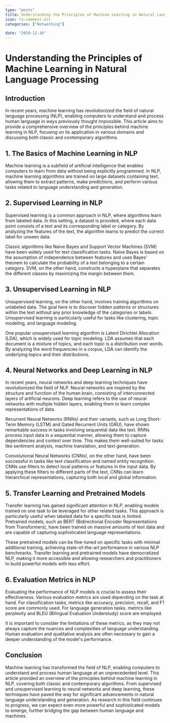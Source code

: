 ```yaml
---
type: "posts"
title: Understanding the Principles of Machine Learning in Natural Language Processing
icon: fa-comment-alt
categories: ["Networking"]

date: "2019-12-16"
---
```




# Understanding the Principles of Machine Learning in Natural Language Processing

## Introduction

In recent years, machine learning has revolutionized the field of natural language processing (NLP), enabling computers to understand and process human language in ways previously thought impossible. This article aims to provide a comprehensive overview of the principles behind machine learning in NLP, focusing on its application in various domains and discussing both classic and contemporary algorithms.

## 1. The Basics of Machine Learning in NLP

Machine learning is a subfield of artificial intelligence that enables computers to learn from data without being explicitly programmed. In NLP, machine learning algorithms are trained on large datasets containing text, allowing them to extract patterns, make predictions, and perform various tasks related to language understanding and generation.

## 2. Supervised Learning in NLP

Supervised learning is a common approach in NLP, where algorithms learn from labeled data. In this setting, a dataset is provided, where each data point consists of a text and its corresponding label or category. By analyzing the features of the text, the algorithm learns to predict the correct label for unseen data.

Classic algorithms like Naive Bayes and Support Vector Machines (SVM) have been widely used for text classification tasks. Naive Bayes is based on the assumption of independence between features and uses Bayes' theorem to calculate the probability of a text belonging to a certain category. SVM, on the other hand, constructs a hyperplane that separates the different classes by maximizing the margin between them.

## 3. Unsupervised Learning in NLP

Unsupervised learning, on the other hand, involves training algorithms on unlabeled data. The goal here is to discover hidden patterns or structures within the text without any prior knowledge of the categories or labels. Unsupervised learning is particularly useful for tasks like clustering, topic modeling, and language modeling.

One popular unsupervised learning algorithm is Latent Dirichlet Allocation (LDA), which is widely used for topic modeling. LDA assumes that each document is a mixture of topics, and each topic is a distribution over words. By analyzing the word frequencies in a corpus, LDA can identify the underlying topics and their distributions.

## 4. Neural Networks and Deep Learning in NLP

In recent years, neural networks and deep learning techniques have revolutionized the field of NLP. Neural networks are inspired by the structure and function of the human brain, consisting of interconnected layers of artificial neurons. Deep learning refers to the use of neural networks with multiple hidden layers, enabling them to learn complex representations of data.

Recurrent Neural Networks (RNNs) and their variants, such as Long Short-Term Memory (LSTM) and Gated Recurrent Units (GRU), have shown remarkable success in tasks involving sequential data like text. RNNs process input data in a sequential manner, allowing them to capture dependencies and context over time. This makes them well-suited for tasks like sentiment analysis, machine translation, and text generation.

Convolutional Neural Networks (CNNs), on the other hand, have been successful in tasks like text classification and named entity recognition. CNNs use filters to detect local patterns or features in the input data. By applying these filters to different parts of the text, CNNs can learn hierarchical representations, capturing both local and global information.

## 5. Transfer Learning and Pretrained Models

Transfer learning has gained significant attention in NLP, enabling models trained on one task to be leveraged for other related tasks. This approach is particularly useful when labeled data for a specific task is limited. Pretrained models, such as BERT (Bidirectional Encoder Representations from Transformers), have been trained on massive amounts of text data and are capable of capturing sophisticated language representations.

These pretrained models can be fine-tuned on specific tasks with minimal additional training, achieving state-of-the-art performance in various NLP benchmarks. Transfer learning and pretrained models have democratized NLP, making it more accessible and allowing researchers and practitioners to build powerful models with less effort.

## 6. Evaluation Metrics in NLP

Evaluating the performance of NLP models is crucial to assess their effectiveness. Various evaluation metrics are used depending on the task at hand. For classification tasks, metrics like accuracy, precision, recall, and F1 score are commonly used. For language generation tasks, metrics like perplexity and BLEU (Bilingual Evaluation Understudy) score are employed.

It is important to consider the limitations of these metrics, as they may not always capture the nuances and complexities of language understanding. Human evaluation and qualitative analysis are often necessary to gain a deeper understanding of the model's performance.

## Conclusion

Machine learning has transformed the field of NLP, enabling computers to understand and process human language at an unprecedented level. This article provided an overview of the principles behind machine learning in NLP, covering both classic and contemporary algorithms. From supervised and unsupervised learning to neural networks and deep learning, these techniques have paved the way for significant advancements in natural language understanding and generation. As research in this field continues to progress, we can expect even more powerful and sophisticated models to emerge, further bridging the gap between human language and machines.